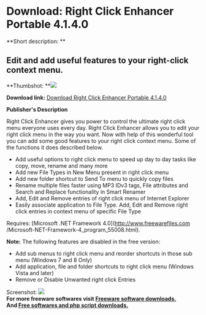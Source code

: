 # Download: Right Click Enhancer Portable 4.1.4.0

**Short description: **

## Edit and add useful features to your right-click context menu.

  
**Thumbshot: **![](http://www.freewarefiles.com/screenshot/rightclckenhncr25_md.jpg)   
  
**Download link:** [Download Right Click Enhancer Portable 4.1.4.0](http://freesoftwares.boysofts.com/Right-Click-Enhancer_program_55023.html)  
  

**Publisher's Description**  
  

Right Click Enhancer gives you power to control the ultimate right click menu
everyone uses every day. Right Click Enhancer allows you to edit your right
click menu in the way you want. Now with help of this wonderful tool you can
add some good features to your right click context menu. Some of the functions
it does described below.

  * Add useful options to right click menu to speed up day to day tasks like copy, move, rename and many more 
  * Add new File Types in New Menu present in right click menu 
  * Add new folder shortcut to Send To menu to quickly copy files 
  * Rename multiple files faster using MP3 IDv3 tags, File attributes and Search and Replace functionality in Smart Renamer 
  * Add, Edit and Remove entries of right click menu of Internet Explorer 
  * Easily associate application to File Type. Add, Edit and Remove right click entries in context menu of specific File Type 

Requires: [Microsoft .NET Framework 4.0](http://www.freewarefiles.com
/Microsoft-NET-Framework-4_program_55008.html).

**Note:** The following features are disabled in the free version:

  * Add sub menus to right click menu and reorder shortcuts in those sub menu (Windows 7 and 8 Only) 
  * Add application, file and folder shortcuts to right click menu (Windows Vista and later) 
  * Remove or Disable Unwanted right click Entries 

  
  
Screenshot: ![](http://www.freewarefiles.com/screenshot/rightclckenhncr25.jpg)  
**For more freeware softwares visit [Freeware software downloads.](http://freesoftwares.boysofts.com/)**   
**And [Free softwares and php script downloads.](http://www.boysofts.com/)**

